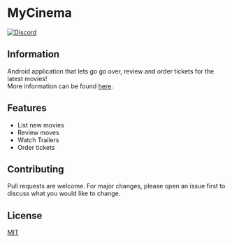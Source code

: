 # MyCinema

[![Discord](https://img.shields.io/discord/416652224505184276?color=%235865F2&label=Join%20My%20Discord)](https://discord.gg/NzgBrqR)

## Information

Android application that lets go go over, review and order tickets for the latest movies!<br>
More information can be found [here](https://drive.google.com/file/d/1YLxeWmuEvV4cA2CKOg3NrUgiEJhuv8Ii/view).

## Features
* List new movies
* Review moves
* Watch Trailers
* Order tickets

## Contributing
Pull requests are welcome. For major changes, please open an issue first to discuss what you would like to change.

## License
[MIT](https://choosealicense.com/licenses/mit/)
